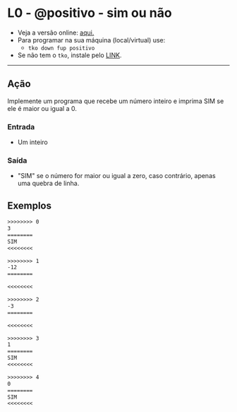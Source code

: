 # L0 - @positivo - sim ou não

- Veja a versão online: [aqui.](https://github.com/qxcodefup/arcade/blob/master/base/positivo/Readme.md)
- Para programar na sua máquina (local/virtual) use:
  - `tko down fup positivo`
- Se não tem o `tko`, instale pelo [LINK](https://github.com/senapk/tko#tko).

---

## Ação

Implemente um programa que recebe um número inteiro e imprima SIM se ele é maior ou igual a 0.

### Entrada

- Um inteiro

### Saída

- "SIM" se o número for maior ou igual a zero, caso contrário, apenas uma quebra de linha.

## Exemplos

```txt
>>>>>>>> 0
3
========
SIM
<<<<<<<<

>>>>>>>> 1
-12
========

<<<<<<<<

>>>>>>>> 2
-3
========

<<<<<<<<

>>>>>>>> 3
1
========
SIM
<<<<<<<<

>>>>>>>> 4
0
========
SIM
<<<<<<<<
```
